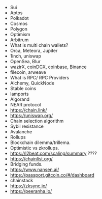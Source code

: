 - Sui
- Aptos
- Polkadot
- Cosmos
- Polygon
- Optimism
- Arbitrum
- What is multi chain wallets?
- Orca, Meteora, Jupiter
- 1inch, uniswap
- OpenSea, Blur
- wazirX, coinDCX, coinbase, Binance
- filecoin, arweave
- What is RPC/ RPC Providers
- Alchemy, QuickNode
- Stable coins
- lamports
- Algorand
- NEAR protocol
- https://chain.link/
- https://uniswap.org/
- Chain selection algorithm
- Sybil resistance
- Avalanche
- Rollups
- Blockchain dilemma/trillema.
- Optimistic vs zkrollups.
- https://l2beat.com/scaling/summary ????
- https://chainlist.org/
- Bridging funds.
- https://www.nansen.ai/
- https://passport.gitcoin.co/#/dashboard
- chainstack
- https://zksync.io/
- https://peeranha.io/
